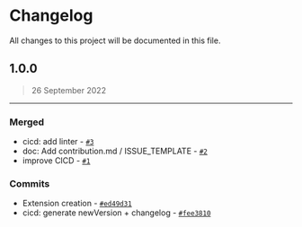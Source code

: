 # Changelog

All changes to this project will be documented in this file.

## 1.0.0
> 26 September 2022

---

### Merged
- cicd: add linter  - [`#3`](https://github.com/AmadeusITGroup/ssh-key-generator/pull/3)
- doc: Add contribution.md / ISSUE_TEMPLATE  - [`#2`](https://github.com/AmadeusITGroup/ssh-key-generator/pull/2)
- improve CICD  - [`#1`](https://github.com/AmadeusITGroup/ssh-key-generator/pull/1)


### Commits
- Extension creation  - [`#ed49d31`](https://github.com/AmadeusITGroup/ssh-key-generator/commit/ed49d31159d4985615c8f8f1915de673ff2c3848)
- cicd: generate newVersion + changelog  - [`#fee3810`](https://github.com/AmadeusITGroup/ssh-key-generator/commit/fee381012634fe77ed54aa4a5b17719a4d3e9716)



